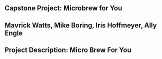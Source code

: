 ## Capstone Project: Microbrew for You

## Mavrick Watts, Mike Boring, Iris Hoffmeyer, Ally Engle

## Project Description: Micro Brew For You
